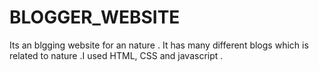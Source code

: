 # BLOGGER_WEBSITE
Its an blgging website for an nature . It has many different blogs which is related to nature .I used HTML, CSS and javascript . 
